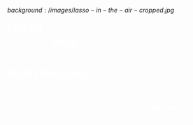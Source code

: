 $background:/images/lasso-in-the-air-cropped.jpg$



  <h1 style="color: white; margin:0; text-align: left;">Lasso</h1>
  <h1 style="color: white; margin:0 0 0 100px; text-align: left">Your</h1>
  <h1 style="color: white;">Build Process</h1>
  
  <h4 style="color: white; margin: 50px 0 0 325px">
    Todd Bashor
  </h4>
  
  <h4 style="
    font-size: .5em;
    color: white;
    margin: 10px 0 0 325px;">
    @startersacademy
  </h4>
